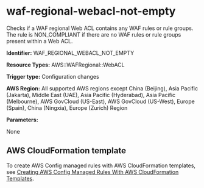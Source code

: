 # waf\-regional\-webacl\-not\-empty<a name="waf-regional-webacl-not-empty"></a>

Checks if a WAF regional Web ACL contains any WAF rules or rule groups\. The rule is NON\_COMPLIANT if there are no WAF rules or rule groups present within a Web ACL\. 

**Identifier:** WAF\_REGIONAL\_WEBACL\_NOT\_EMPTY

**Resource Types:** AWS::WAFRegional::WebACL

**Trigger type:** Configuration changes

**AWS Region:** All supported AWS regions except China \(Beijing\), Asia Pacific \(Jakarta\), Middle East \(UAE\), Asia Pacific \(Hyderabad\), Asia Pacific \(Melbourne\), AWS GovCloud \(US\-East\), AWS GovCloud \(US\-West\), Europe \(Spain\), China \(Ningxia\), Europe \(Zurich\) Region

**Parameters:**

None  

## AWS CloudFormation template<a name="w2aac12c33c15b9d601c17"></a>

To create AWS Config managed rules with AWS CloudFormation templates, see [Creating AWS Config Managed Rules With AWS CloudFormation Templates](aws-config-managed-rules-cloudformation-templates.md)\.